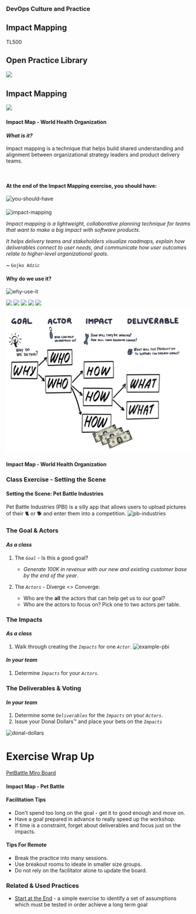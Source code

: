 <!-- .slide: data-background-image="images/RH_NewBrand_Background.png" -->
### DevOps Culture and Practice <!-- {.element: class="course-title"} -->
## Impact Mapping <!-- {.element: class="title-color"} -->
TL500 <!-- {.element: class="title-color"} -->



<!-- .slide: data-background-size="stretch" data-background-image="images/opl-logo.png", class="white-style" -->
<div class="r-stack">
<div class="fragment fade-out" data-fragment-index="0" >
  <h2>Open Practice Library</h2>
  <img src="images/opl-complete.png">
</div>
<div class="fragment current-visible" data-fragment-index="0" >
  <h2>Impact Mapping</h2>
  <a target="_blank" href="https://openpracticelibrary.com/practice/impact-mapping/">
  <img src="images/opl-discovery.png">
  </a>
</div>
</div>



#### Impact Map - World Health Organization <!-- .element: class="title-bottom-left" -->
<!-- .slide: data-background-size="contain" data-background-image="images/impact-mapping/example-who.png", class="white-style" -->



#### _What is it?_
Impact mapping is a technique that helps build shared understanding and alignment between organizational strategy leaders and product delivery teams.

<br>

#### At the end of the Impact Mapping exercise, you should have:
![you-should-have](images/impact-mapping/you-should-have.png)<!-- .element: class="image-no-shadow image-full-width" -->
<!--  
#### _What is it?_
At the end of the Impact Mapping exercise, you should have:

* A shared understanding of the goal or problem statement.
* An inventory of human behavior changes in users and stakeholders that must occur (or not occur) for your project to be successful. These are the impacts from which the technique gets its name.
* Optionally, an inventory of project deliverables that could be delivered to achieve the aforementioned impacts.
* Some prioritization of scope, including one or more deliverables and/or impacts.
-->



####
<div class="container">
<div class="col" data-markdown>

![impact-mapping](https://www.impactmapping.org/assets/cover500.png)
   
</div>
<div class="col" data-markdown>

_Impact mapping is a lightweight, collaborative planning technique for teams that want to make a big impact with software products_.

_It helps delivery teams and stakeholders visualize roadmaps, explain how deliverables connect to user needs, and communicate how user outcomes relate to higher-level organizational goals_.

~ `Gojko Adzic`
</div>
</div>



#### Why do we use it?
![why-use-it](images/impact-mapping/why-use-it.png)<!-- .element: class="image-no-shadow " -->
<!--
#### Why do we use it?
* Enables focusing on business objectives and orienting product teams toward delivering business value, instead of delivering more and more features.
* Brings business and technology together, thereby improving communication and purpose.
* Visualizes how strategic goals link to the team's work.
* Creates hypotheses and shows the ones most valuable to accomplishing the goal.
* Results in a graphical mind map that is easy to facilitate and has a low entry barrier.
--->



<div class="r-stack">
  <img class="" data-fragment-index="0" src="images/impact-mapping/impact-mapping-goal.png">
  <img class="fragment " data-fragment-index="1" src="images/impact-mapping/smart-goal.png">
  <img class="fragment " data-fragment-index="2" src="images/impact-mapping/impact-mapping-actors.png">
  <img class="fragment " data-fragment-index="3" src="images/impact-mapping/impact-mapping-impacts.png">
  <img class="fragment " data-fragment-index="4" src="images/impact-mapping/impact-mapping-deliverables.png">
  <img class="fragment " data-fragment-index="5" src="images/impact-mapping/impact-mapping-voting.png">
</div>



#### Impact Map - World Health Organization <!-- .element: class="title-bottom-left" -->
<!-- .slide: data-background-size="contain" data-background-image="images/impact-mapping/example-who.png", class="white-style" -->



### Class Exercise - Setting the Scene



#### Setting the Scene: Pet Battle Industries
Pet Battle Industries (PBI) is a silly app that allows users to upload pictures of their 🐈 or 🐕 and enter them into a competition.
![pb-industries](images/impact-mapping/pbindustries.png)<!-- .element: class="image-no-shadow" -->
<!-- 
* PBI started as a hobbyist application built by a few friends over a weekend.
* Initially, they deployed it as a single VM running on a free host. One day, a famous person tweeted about the app and it's usage exploded, however, the application failed and crashed under the load.
* The team behind the hobbyist app decided to quit their jobs and go all in on PBI&trade;.
* PBI&trade; is looking to monetize their application.
-->



### The Goal & Actors
#### *As a class*

1. The _`Goal`_ - Is this a good goal?
   * _Generate 100K in revenue with our new and existing customer base by the end of the year_.
  
2. The _`Actors`_ - Diverge <> Converge:
   * Who are the **all** the actors that can help get us to our goal?
   * Who are the actors to focus on? Pick one to two actors per table.



### The Impacts
#### *As a class*
1. Walk through creating the _`Impacts`_ for one _`Actor`_.
![example-pbi](images/impact-mapping/example-pbi.png)

#### *In your team*
1. Determine _`Impacts`_ for your _`Actors`_.



### The Deliverables & Voting
#### *In your team*
1. Determine some _`Deliverables`_ for the _`Impacts`_ on your _`Actors`_.
2. Issue your Donal Dollars&trade; and place your bets on the _`Impacts`_

![donal-dollars](images/impact-mapping/donal-dollars.jpeg)



# Exercise Wrap Up

[PetBattle Miro Board](https://app.mural.co/t/warhw2023/m/warhw2023/1580744046908/05e98ef35312102d27aa494ff5e92b4ecb1ecc17?sender=dspring0331)



#### Impact Map - Pet Battle <!-- .element: class="title-bottom-left" -->
<!-- .slide: data-background-size="contain" data-background-image="images/impact-mapping/pb-full-example.png", class="white-style" -->




#### Facilitation Tips

* Don't spend too long on the goal - get it to good enough and move on.
* Have a goal prepared in advance to really speed up the workshop.
* If time is a constraint, forget about deliverables and focus just on the impacts.
 

#### Tips For Remote

* Break the practice into many sessions.
* Use breakout rooms to ideate in smaller size groups.
* Do not rely on the facilitator alone to update the board.



<!-- .slide: data-background-image="images/book-background.jpeg", class="black-style"  data-background-opacity="0.3" -->
### Related & Used Practices
- [Start at the End](https://openpracticelibrary.com/practice/start-at-the-end/) - a simple exercise to identify a set of assumptions which must be tested in order achieve a long term goal
